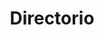 ---
layout: page
title: Directorio
#background_style: bg-info
#background_image: url('/assets/img/backgrounds/image-from-rawpixel-id-1199650-jpeg.jpg')
# Add a link to the the top menu
background_image_: /assets/img/backgrounds/image-from-rawpixel-id-1199650-jpeg.jpg

menus:
  header:
    title: Links
    weight: 2

user: Dra. Marisol Flores
image: assets/img/members/person7.jpg
summary: Lorem ipsum dolor sit amet, consectetur adipiscing elit. Aenean quis vulputate eros, nec accumsan est. Vestibulum ante ipsum primis in faucibus orci luctus et ultrices posuere cubilia curae; Maecenas sit amet pulvinar diam. Donec rhoncus luctus mauris a commodo. Proin dictum tortor ac turpis laoreet sollicitudin. Morbi semper lectus in condimentum pulvinar. Vivamus ullamcorper risus a mi tristique aliquet. Donec fringilla eros vel varius imperdiet. Nulla suscipit est egestas ex vehicula pulvinar. Nulla facilisi. Interdum et malesuada fames ac ante ipsum primis in faucibus. In blandit interdum libero, eu tempus ante. Fusce mollis tristique laoreet. Quisque tempus urna lectus. 

id_: Mari1
correo: bla@gmail.com


sections:
- type: member-inf.html
  section_id: memberMarisol
  user: Dra. Marisol Flores
  image: /assets/img/members/person7.jpg
  summary: Lorem ipsum dolor sit amet, consectetur adipiscing elit. Aenean quis vulputate eros, nec accumsan est. Vestibulum ante ipsum primis in faucibus orci luctus et ultrices posuere cubilia curae; Maecenas sit amet pulvinar diam. Donec rhoncus luctus mauris a commodo. Proin dictum tortor ac turpis laoreet sollicitudin. Morbi semper lectus in condimentum pulvinar. Vivamus ullamcorper risus a mi tristique aliquet. Donec fringilla eros vel varius imperdiet. Nulla suscipit est egestas ex vehicula pulvinar. Nulla facilisi. Interdum et malesuada fames ac ante ipsum primis in faucibus. In blandit interdum libero, eu tempus ante. Fusce mollis tristique laoreet. Quisque tempus urna lectus. 
  mail: blah@gmail.com
  phone: (443)2958310 
  location:  Edificio I. Cubículo 403

- type: timeline.html
  section_id: timelineMari
  title: Trayectoria
  background_style: bg-dark text-primary
  last_image: /assets/img/timeline-end.png
  actions:
    - image: /assets/img/portfolio/thumbnails/1.jpg
      title: >+
        2017-2018
        **Humble Beginnings**
      text: >-
        We begun with small group of people willing to work hard and make our
        teaching skills worth , in front of all others!
    - image: /assets/img/portfolio/thumbnails/2.jpg
      title: >+
        November 2019
        An Coaching started
      text: >-
        We started to gather like minded people and started our stategies
        and future plans to them. As a result , interested people joined us!

# - type: address.html
#   section_id: address
#   title: You are welcome!
#   map: https://www.google.com/maps/embed?pb=!1m18!1m12!1m3!1d2949.1784803899586!2d-71.56614568458906!3d42.338717979188324!2m3!1f0!2f0!3f0!3m2!1i1024!2i768!4f13.1!3m3!1m2!1s0x0%3A0x6335220b7c08850a!2sMarlborough%20District%20Court!5e0!3m2!1sen!2sbg!4v1583193778570!5m2!1sen!2sbg
#   address:
#     title: Address
#     text: >
#       45 Williams St,<br/>
#       Marlborough, MA 01752,<br/>
#       United States
#   phone:
#     title: Phones
#     text: >
#       +1 (202) 555-014<br/>
#       +1 (202) 555-015
# - type: paragraph.html
#   section_id: help
#   title: Get some help!
#   text: >+
#     There is a quick reference and showscase of Markdown Syntax Here:

#     * [Markdown Syntax Here](https://github.com/adam-p/markdown-here/wiki/Markdown-Cheatsheet).

#     * [John Gruber's original spec](http://daringfireball.net/projects/markdown/).

#     * [Github-flavored Markdown info page](http://github.github.com/github-flavored-markdown/).

# - type: paragraph.html
#   section_id: more-to-come
#   title: No HTML!
# #  background_style: bg-info
# #  text_style: text-left text-white
#   actions:
#    - title: Markdown is fun!
#      class: btn-info
#      url: '#'
#   text: >+
#     ### Typographic replacements

#     Enable typographer option to see result.

#     (c) (C) (r) (R) (tm) (TM) (p) (P) +-

#     test.. test... test..... test?..... test!....

#     !!!!!! ???? ,,  -- ---

#     "Smartypants, double quotes" and 'single quotes'


#     ### Emphasis

#     **This is bold text**

#     __This is bold text__

#     *This is italic text*

#     _This is italic text_

#     ~~Strikethrough~~


#     ### Blockquotes

#     > Blockquotes can also be nested...
#     >> ...by using additional greater-than signs right next to each other...
#     > > > ...or with spaces between arrows.

#     ### Lists

#     Unordered

#     + Create a list by starting a line with `+`, `-`, or `*`
#     + Sub-lists are made by indenting 2 spaces:
#     - Marker character change forces new list start:
#       * Ac tristique libero volutpat at
#       + Facilisis in pretium nisl aliquet
#       - Nulla volutpat aliquam velit
#     + Very easy!

#     Ordered

#     1. Lorem ipsum dolor sit amet
#     2. Consectetur adipiscing elit
#     3. Integer molestie lorem at massa


---